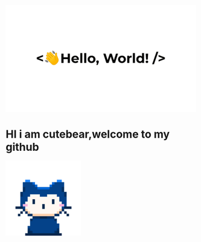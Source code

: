 ![HI THERE👋](https://github.com/cutebear0123/cutebear0123/blob/main/hello%20world.gif?raw=true "Hi there ")
# HI i am cutebear,welcome to my github
<img src="https://github.com/cutebear0123/cutebear0123/blob/main/mona-whisper.gif?raw=true" width="200" height="200" />







